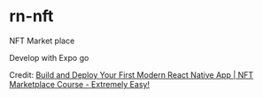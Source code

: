 # rn-nft

NFT Market place

Develop with Expo go

Credit: [Build and Deploy Your First Modern React Native App | NFT Marketplace Course - Extremely Easy!](https://www.youtube.com/watch?v=_ivIUCSOZ78)